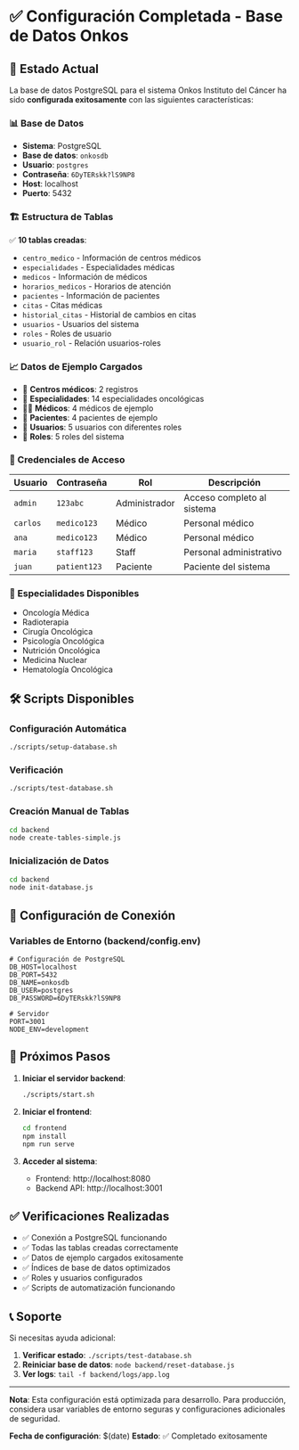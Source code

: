 # ✅ Configuración Completada - Base de Datos Onkos

## 🎉 Estado Actual

La base de datos PostgreSQL para el sistema Onkos Instituto del Cáncer ha sido **configurada exitosamente** con las siguientes características:

### 📊 Base de Datos
- **Sistema**: PostgreSQL
- **Base de datos**: `onkosdb`
- **Usuario**: `postgres`
- **Contraseña**: `6DyTERskk?lS9NP8`
- **Host**: localhost
- **Puerto**: 5432

### 🏗️ Estructura de Tablas
✅ **10 tablas creadas**:
- `centro_medico` - Información de centros médicos
- `especialidades` - Especialidades médicas
- `medicos` - Información de médicos
- `horarios_medicos` - Horarios de atención
- `pacientes` - Información de pacientes
- `citas` - Citas médicas
- `historial_citas` - Historial de cambios en citas
- `usuarios` - Usuarios del sistema
- `roles` - Roles de usuario
- `usuario_rol` - Relación usuarios-roles

### 📈 Datos de Ejemplo Cargados
- 🏥 **Centros médicos**: 2 registros
- 🏥 **Especialidades**: 14 especialidades oncológicas
- 👨‍⚕️ **Médicos**: 4 médicos de ejemplo
- 👤 **Pacientes**: 4 pacientes de ejemplo
- 👥 **Usuarios**: 5 usuarios con diferentes roles
- 🔐 **Roles**: 5 roles del sistema

### 🔐 Credenciales de Acceso

| Usuario | Contraseña | Rol | Descripción |
|---------|------------|-----|-------------|
| `admin` | `123abc` | Administrador | Acceso completo al sistema |
| `carlos` | `medico123` | Médico | Personal médico |
| `ana` | `medico123` | Médico | Personal médico |
| `maria` | `staff123` | Staff | Personal administrativo |
| `juan` | `patient123` | Paciente | Paciente del sistema |

### 🏥 Especialidades Disponibles
- Oncología Médica
- Radioterapia
- Cirugía Oncológica
- Psicología Oncológica
- Nutrición Oncológica
- Medicina Nuclear
- Hematología Oncológica

## 🛠️ Scripts Disponibles

### Configuración Automática
```bash
./scripts/setup-database.sh
```

### Verificación
```bash
./scripts/test-database.sh
```

### Creación Manual de Tablas
```bash
cd backend
node create-tables-simple.js
```

### Inicialización de Datos
```bash
cd backend
node init-database.js
```

## 🔧 Configuración de Conexión

### Variables de Entorno (backend/config.env)
```env
# Configuración de PostgreSQL
DB_HOST=localhost
DB_PORT=5432
DB_NAME=onkosdb
DB_USER=postgres
DB_PASSWORD=6DyTERskk?lS9NP8

# Servidor
PORT=3001
NODE_ENV=development
```

## 🚀 Próximos Pasos

1. **Iniciar el servidor backend**:
   ```bash
   ./scripts/start.sh
   ```

2. **Iniciar el frontend**:
   ```bash
   cd frontend
   npm install
   npm run serve
   ```

3. **Acceder al sistema**:
   - Frontend: http://localhost:8080
   - Backend API: http://localhost:3001

## ✅ Verificaciones Realizadas

- ✅ Conexión a PostgreSQL funcionando
- ✅ Todas las tablas creadas correctamente
- ✅ Datos de ejemplo cargados exitosamente
- ✅ Índices de base de datos optimizados
- ✅ Roles y usuarios configurados
- ✅ Scripts de automatización funcionando

## 📞 Soporte

Si necesitas ayuda adicional:

1. **Verificar estado**: `./scripts/test-database.sh`
2. **Reiniciar base de datos**: `node backend/reset-database.js`
3. **Ver logs**: `tail -f backend/logs/app.log`

---

**Nota**: Esta configuración está optimizada para desarrollo. Para producción, considera usar variables de entorno seguras y configuraciones adicionales de seguridad.

**Fecha de configuración**: $(date)
**Estado**: ✅ Completado exitosamente 